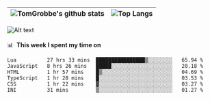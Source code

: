 |![TomGrobbe's github stats](https://github-readme-stats.vercel.app/api?username=egerdnc&count_private=true&show_icons=true&theme=dracula&disable_animations=true&include_all_commits=true)|![Top Langs](https://github-readme-stats.vercel.app/api/top-langs/?username=egerdnc&theme=dracula&langs_count=10&layout=compact)|
|:-:|:-:|

![Alt text](https://spotify-recently-played-readme.vercel.app/api?user=i4a9i8pn8x8vvskq8v52yhckr)
<br>
<br>
📊 &nbsp;**This week I spent my time on**
<!--START_SECTION:waka-->

```text
Lua          27 hrs 33 mins  ████████████████▒░░░░░░░░   65.94 %
JavaScript   8 hrs 26 mins   █████░░░░░░░░░░░░░░░░░░░░   20.18 %
HTML         1 hr 57 mins    █▒░░░░░░░░░░░░░░░░░░░░░░░   04.69 %
TypeScript   1 hr 28 mins    █░░░░░░░░░░░░░░░░░░░░░░░░   03.53 %
CSS          1 hr 22 mins    ▓░░░░░░░░░░░░░░░░░░░░░░░░   03.27 %
INI          31 mins         ▒░░░░░░░░░░░░░░░░░░░░░░░░   01.27 %
```

<!--END_SECTION:waka-->
